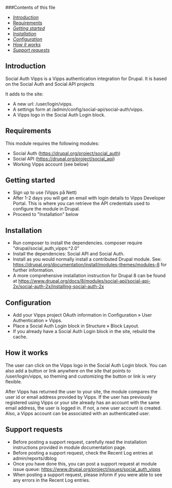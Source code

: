 ###Contents of this file
 * [_Introduction_](#introduction)
 * [ Requirements ](#requirements)
 * [_Getting started_](#getting-started)
 * [_Installation_](#installation)
 * [_Configuration_](#configuration)
 * [_How it works_](#how-it-works)
 * [_Support requests_](#support-requests)

## Introduction
Social Auth Vipps is a Vipps authentication integration for
Drupal. It is based on the Social Auth and Social API projects

It adds to the site:
* A new url: /user/login/vipps.
* A settings form at /admin/config/social-api/social-auth/vipps.
* A Vipps logo in the Social Auth Login block.


## Requirements
This module requires the following modules:
 * Social Auth (https://drupal.org/project/social_auth)
 * Social API (https://drupal.org/project/social_api)
 * Working Vipps account (see below)

## Getting started
* Sign up to use (Vipps på Nett)
* After 1-2 days you will get an email with login details to Vipps Developer Portal. This is where you can retrieve the API credentials used to configure the module in Drupal.
* Proceed to "Installation" below

## Installation
 * Run composer to install the dependencies.
   composer require "drupal/social_auth_vipps:^2.0"
 * Install the dependencies: Social API and Social Auth.
 * Install as you would normally install a contributed Drupal module. See:
   https://drupal.org/documentation/install/modules-themes/modules-8
   for further information.
 * A more comprehensive installation instruction for Drupal 8 can be found at
   https://www.drupal.org/docs/8/modules/social-api/social-api-2x/social-auth-2x/installing-social-auth-2x


## Configuration
 * Add your Vipps project OAuth information in
   Configuration » User Authentication » Vipps.
 * Place a Social Auth Login block in Structure » Block Layout.
 * If you already have a Social Auth Login block in the site, rebuild the cache.


## How it works
The user can click on the Vipps logo in the Social Auth Login block.
You can also add a button or link anywhere on the site that points
to /user/login/vipps, so theming and customizing the button or link
is very flexible.

After Vipps has returned the user to your site, the module compares the
user id or email address provided by Vipps. If the user has previously
registered using Vipps or your site already has an account with the same
email address, the user is logged in. If not, a new user account is created.
Also, a Vipps account can be associated with an authenticated user.


## Support requests
* Before posting a support request, carefully read the installation
  instructions provided in module documentation page.
* Before posting a support request, check the Recent Log entries at
  admin/reports/dblog
* Once you have done this, you can post a support request at module issue
  queue: https://www.drupal.org/project/issues/social_auth_vipps
* When posting a support request, please inform if you were able to see any
  errors in the Recent Log entries.
